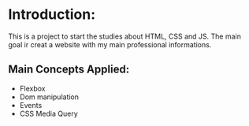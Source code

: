 # Introduction:

This is a project to start the studies about HTML, CSS and JS.
The main goal ir creat a website with my main professional informations.

## Main Concepts Applied:

- Flexbox
- Dom manipulation
- Events
- CSS Media Query

